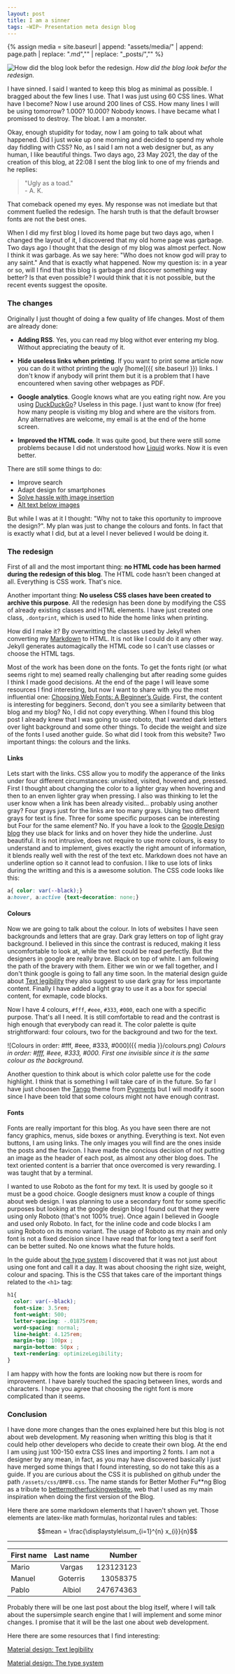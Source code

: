```yaml
---
layout: post
title: I am a sinner
tags: ~WIP~ Presentation meta design blog
---
```


{% assign media = site.baseurl | append: "assets/media/" | append:  page.path | replace: ".md","" | replace: "_posts/",""  %}

![How did the blog look befor the redesign.]({{media}}/old_blog.png)
*How did the blog look befor the redesign.*

I have sinned. I said I wanted to keep this blog as minimal as possible. I bragged about the few lines I use. That I was just using 60 CSS lines. What have I become? Now I use  around 200 lines of CSS. How many lines I will be using tomorrow? 1.000? 10.000? Nobody knows. I have became what I promissed to destroy. The bloat. I am a monster.

Okay, enough stupidity for today, now I am going to talk about what happened. Did I just woke up one morning and decided to spend my whole day fiddling with CSS? No, as I said I am not a web designer but, as any human, I like beautiful things. Two days ago, 23 May 2021, the day of the creation of this blog, at 22:08 I sent the blog link to one of my friends and he replies:

> "Ugly as a toad."<br>- A. K.

That comeback opened my eyes. My response was not imediate but that comment fuelled the redesign. The harsh truth is that the default browser fonts are not the best ones.

When I did my first blog I loved its home page but two days ago, when I changed the layout of it, I discovered that my old home page was garbage. Two days ago I thought that the design of my blog was almost perfect. Now I think it was garbage. As we say here: "Who does not know god will pray to any saint." And that is exactly what happened. Now my question is: in a year or so, will I find that this blog is garbage and discover something way better? Is that even possible? I would think that it is not possible, but the recent events suggest the oposite.

### The changes

Originally I just thought of doing a few quality of life changes. Most of them are already done:

- **Adding RSS**. Yes, you can read my blog withot ever entering my blog. Without appreciating the beauty of it.

- **Hide useless links when printing**. If you want to print some article now you can do it withot printing the ugly [home]({{ site.baseurl }}) links. I don't know if anybody will print them but it is a problem that I have encountered when saving other webpages as PDF.

- **Google analytics**. Google knows what are you eating right now. Are you using [DuckDuckGo](https://duckduckgo.com/)? Useless in this page. I just want to know (for free) how many people is visiting my blog and where are the visitors from. Any alternatives are welcome, my email is at the end of the home screen. 

- **Improved the HTML code**. It was quite good, but there were still some problems because I did not understood how [Liquid](https://shopify.github.io/liquid/) works. Now it is even better.

There are still some things to do:

- Improve search
- Adapt design for smartphones
- [Solve hassle with image insertion](https://stackoverflow.com/questions/67660810/is-there-a-way-in-jekyll-to-set-a-base-path-for-images)
- [Alt text below images](https://stackoverflow.com/questions/19331362/using-an-image-caption-in-markdown-jekyll)

But while I was at it I thought: "Why not to take this oportunity to improove the design?". My plan was just to change the colours and fonts. In fact that is exactly what I did, but at a level I never believed I would be doing it.

### The redesign

First of all and the most important thing: **no HTML code has been harmed during the redesign of this blog**. The HTML code hasn't been changed at all. Everything is CSS work. That's nice.

Another important thing: **No useless CSS clases have been created to archive this purpose**. All the redesign has been done by modifying the CSS of already existing classes and HTML elements. I have just created one class, `.dontprint`, which is used to hide the home links when printing.

How did I make it? By overwritting the classes used by Jekyll when converting my [Markdown](https://en.wikipedia.org/wiki/Markdown) to HTML. It is not like I could do it any other way. Jekyll generates automagically the HTML code so I can't use classes or choose the HTML tags. 

Most of the work has been done on the fonts. To get the fonts right (or what seems right to me) seamed really challenging but after reading some guides I think I made good decisions. At the end of the page I will leave some resources I find interesting, but now I want to share with you the most influential one: [Choosing Web Fonts: A Beginner’s Guide](https://design.google/library/choosing-web-fonts-beginners-guide/). First, the content is interesting for begginers. Second, don't you see a similarity between that blog and my blog? No, I did not copy everything. When I found this blog post I already knew that I was going to use roboto, that I wanted dark letters over light background and some other things. To decide the weight and size of the fonts I used another guide. So what did I took from this website? Two important things: the colours and the links.

#### Links

Lets start with the links. CSS allow you to modify the apperance of the links under four different circumstances: unvisited, visited, hovered and, pressed. First I thought about changing the color to a lighter gray when hovering and then to an enven lighter gray when pressing. I also was thinking to let the user know when a link has been already visited... probably using another gray? Four grays just for the links are too many grays. Using two different grays for text is fine. Three for some specific purposes can be interesting but Four for the same element? No. If you have a look to the [Google Design blog](https://design.google/library/racial-equity-everyday-products/) they use black for links and on hover they hide the underline. Just beautiful. It is not intrusive, does not require to use more colours, is easy to understand and to implement, gives exactly the right amount of information, it blends really well with the rest of the text etc. Markdown does not have an underline option so it cannot lead to confusion. I like to use lots of links during the writting and this is a awesome solution. The CSS code looks like this:

```css
a{ color: var(--black);}
a:hover, a:active {text-decoration: none;}
```

#### Colours

Now we are going to talk about the colour. In lots of websites I have seen backgrounds and letters that are gray. Dark gray letters on top of light gray background. I believed in this since the contrast is reduced, making it less uncomfortable to look at, while the text could be read perfectly. But the designers in google are really brave. Black on top of white. I am following the path of the bravery with them. Either we win or we fall together, and I don't think google is going to fall any time soon. In the material design guide about [Text legibility](https://material.io/design/color/text-legibility.html#legibility-standards) they also suggest to use dark gray for less importante content. Finally I have added a light gray to use it as a box for special content, for exmaple, code blocks.

 Now I have 4 colours, `#fff`, `#eee`, `#333`, `#000`, each one with a specific purpose. That's all I need. It is still comfortable to read and the contrast is high enough that everybody can read it. The color palette is quite strightforward: four colours, two for the background and two for the text.

![Colours in order: #fff, #eee, #333, #000]({{ media }}/colours.png)
*Colours in order: #fff, #eee, #333, #000. First one invisible since it is the same colour as the background.*

Another question to think about is which color palette use for the code highlight. I think that is something I will take care of in the future. So far I have just choosen the [Tango](http://jwarby.github.io/jekyll-pygments-themes/languages/python.html) theme from [Pygments](https://pygments.org/) but I will modify it soon since I have been told that some colours might not have enough contrast.

#### Fonts

Fonts are really important for this blog. As you have seen there are not fancy graphics, menus, side boxes or anything. Everything is text. Not even buttons, I am using links. The only images you will find are the ones inside the posts and the favicon. I have made the concious decision of not putting an image as the header of each post, as almost any other blog does. The text oriented content is a barrier that once overcomed is very rewarding. I was taught that by a terminal.

I wanted to use Roboto as the font for my text. It is used by google so it must be a good choice. Google designers must know a couple of things about web design. I was planning to use a secondary font for some specific purposes but looking at the google design blog I found out that they were using only Roboto (that's not 100% true). Once again I believed in Google and used only Roboto. In fact, for the inline code and code blocks I am using Roboto on its mono variant. The usage of Roboto as my main and only font is not a fixed decision since I have read that for long text a serif font can be better suited. No one knows what the future holds.

In the guide about [the type system](https://material.io/design/typography/the-type-system.html#applying-the-type-scale) I discovered that it was not just about using one font and call it a day. It was about choosing the right size, weight, colour and spacing. This is the CSS that takes care of the important things related to the `<h1>` tag:

```css
h1{
  color: var(--black);
  font-size: 3.5rem;
  font-weight: 500;
  letter-spacing: -.01875rem;
  word-spacing: normal;
  line-height: 4.125rem;
  margin-top: 100px ;  
  margin-bottom: 50px ;  
  text-rendering: optimizeLegibility;
}
```

I am happy with how the fonts are looking now but there is room for improvement. I have barely touched the spacing between lines, words and characters. I hope you agree that choosing the right font is more complicated than it seems.

### Conclusion

I have done more changes than the ones explained here but this blog is not about web development. My reasoning when writting this blog is that it could help other developers who decide to create their own blog. At the end I am using just 100-150 extra CSS lines and importing 2 fonts. I am not a designer by any mean, in fact, as you may have discovered basically I just have merged some things that I found interesting, so do not take this as a guide. If you are curious about the CSS it is published on github under the path `/assets/css/BMFB.css`. The name stands for Better Mother Fu**ng Blog as a tribute to [bettermotherfuckingwebsite](http://bettermotherfuckingwebsite.com/), web that I used as my main inspiration when doing the first version of the Blog.

Here there are some markdown elements that I haven't shown yet. Those elements are latex-like math formulas, horizontal rules and tables:

$$mean = \frac{\displaystyle\sum_{i=1}^{n} x_{i}}{n}$$

---

| First name      |Last name| Number|
| :------------- | :----------: | -----------: |
|  Mario | Vargas   | 123123123    |
| Manuel   | Goterris | 13058375 |
| Pablo   | Albiol | 247674363 |

Probably there will be one last post about the blog itself, where I will talk about the supersimple search engine that I will implement and some minor changes. I promise that it will be the last one about web development.

Here there are some resources that I find interesting:


[Material design: Text legibility](https://material.io/design/color/text-legibility.html#legibility-standards)

[Material design: The type system](https://material.io/design/typography/the-type-system.html#applying-the-type-scale)
